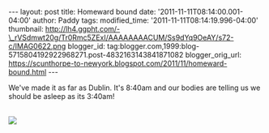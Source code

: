 \-\-- layout: post title: Homeward bound date:
\'2011-11-11T08:14:00.001-04:00\' author: Paddy tags: modified\_time:
\'2011-11-11T08:14:19.996-04:00\' thumbnail:
http://lh4.ggpht.com/-\_rVSdmwt20g/Tr0Rmc5ZExI/AAAAAAAACUM/Ss9dYq9OeAY/s72-c/IMAG0622.png
blogger\_id:
tag:blogger.com,1999:blog-5715804192922968271.post-4832163143841871082
blogger\_orig\_url:
https://scunthorpe-to-newyork.blogspot.com/2011/11/homeward-bound.html
\-\--

<div>

We\'ve made it as far as Dublin. It\'s 8:40am and our bodies are telling
us we should be asleep as its 3:40am!

\
![](http://lh4.ggpht.com/-_rVSdmwt20g/Tr0Rmc5ZExI/AAAAAAAACUM/Ss9dYq9OeAY/IMAG0622.png)

</div>
